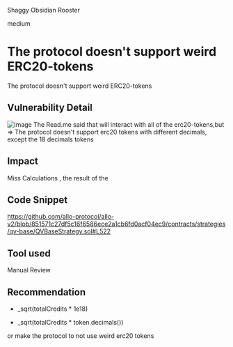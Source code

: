 Shaggy Obsidian Rooster

medium

# The protocol doesn't support weird ERC20-tokens
The protocol doesn't support weird ERC20-tokens
## Vulnerability Detail
![image](https://github.com/sherlock-audit/2023-09-Gitcoin-NikolaVelevjs/assets/88289662/d21d4774-be56-43e1-bcd8-e722c26fd4a3)
The Read.me said that will interact with all of the erc20-tokens,but =>
The protocol doesn't support erc20 tokens with different decimals, except the 18 decimals tokens
## Impact
Miss Calculations , the result of the 
## Code Snippet
https://github.com/allo-protocol/allo-v2/blob/851571c27df5c16f6586ece2a1cb6fd0acf04ec9/contracts/strategies/qv-base/QVBaseStrategy.sol#L522
## Tool used

Manual Review

## Recommendation
- _sqrt(totalCredits * 1e18)
+ _sqrt(totalCredits * token.decimals())

or make the protocol to not use weird erc20 tokens